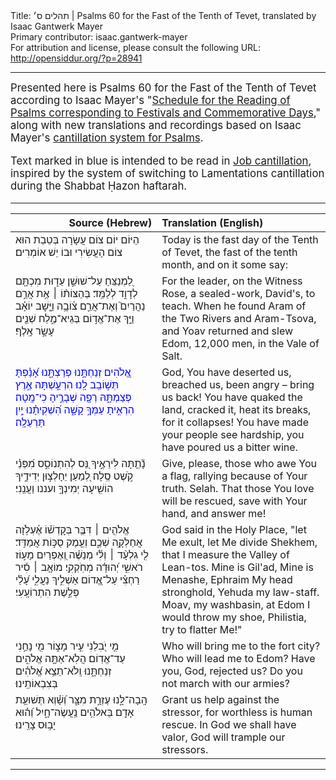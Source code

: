 <html>
<head></head>
<body>
Title: תהלים ס׳ | Psalms 60 for the Fast of the Tenth of Tevet, translated by Isaac Gantwerk Mayer<br />
Primary contributor: isaac.gantwerk-mayer<br />
For attribution and license, please consult the following URL: <a href="http://opensiddur.org/?p=28941">http://opensiddur.org/?p=28941</a>
<p />
<hr />

<div class="english" style="font-size: 1.2em;">
Presented here is Psalms 60 for the Fast of the Tenth of Tevet according to Isaac Mayer's "<a href="https://opensiddur.org/readings-and-sourcetexts/mekorot/tanakh/ketuvim/emet/tehilim/reading-cycle/system-for-the-reading-of-psalms-on-festivals-and-commemorative-days-in-the-rabbinic-jewish-calendar-by-isaac-gantwerk-mayer/">Schedule for the Reading of Psalms corresponding to Festivals and Commemorative Days</a>," along with new translations and recordings based on Isaac Mayer's <a href="https://opensiddur.org/readings-and-sourcetexts/cantillation/an-ashkenazi-style-cantillation-system-for-psalms-by-isaac-gantwerk-mayer/">cantillation system for Psalms</a>. 

Text marked in blue is intended  to be read in <a href="https://opensiddur.org/readings-and-sourcetexts/cantillation/an-ashkenazi-style-cantillation-system-for-job-by-isaac-gantwerk-mayer/">Job cantillation</a>, inspired by the system of switching to Lamentations cantillation during the Shabbat Ḥazon haftarah.
</div>

<hr />

<table style="margin-left: auto;margin-right: auto;" class="draggable">
<thead><tr><th id="x" style="text-align: right;">Source (Hebrew)</th><th style="text-align: left;">Translation (English)</th></tr></thead>
<tbody>
<tr><td style="vertical-align:top;" width="46%">
<div class="commentary"><span lang="he">
<span class="instruction">הַיּוֹם יוֹם צוֹם עֲשָׂרָה בְּטֵבֵת הוּא צוֹם הָעֲשִׂירִי וּבוֹ יֵשׁ אוֹמְרִים׃</span>
</span></div></td>
 
<td style="vertical-align:top;" width="53%">
<div class="english">
<span class="instruction">Today is the fast day of the Tenth of Tevet, the fast of the tenth month, and on it some say:</span>
</div></td></tr>


<tr><td style="vertical-align:top;" width="46%">
<div class="liturgy"><span lang="he">
לַ֭מְנַצֵּחַ עַל־שׁוּשַׁ֣ן עֵד֑וּת
מִכְתָּ֖ם לְדָוִ֣ד לְלַמֵּֽד׃ 
בְּהַצּוֹת֨וֹ ׀ אֶ֥ת אֲרַ֣ם נַהֲרַיִם֮
וְאֶת־אֲרַ֢ם צ֫וֹבָ֥ה 
וַיָּ֤שׇׁב יוֹאָ֗ב וַיַּ֣ךְ אֶת־אֱד֣וֹם בְּגֵיא־מֶ֑לַח
שְׁנֵ֖ים עָשָׂ֣ר אָֽלֶף׃
</span></div></td>
 
<td style="vertical-align:top;" width="53%">
<div class="english">
For the leader, on the Witness Rose,
a sealed-work, David's, to teach.
When he found Aram of the Two Rivers
and Aram-Tsova,
and Yoav returned and slew Edom,
12,000 men, in the Vale of Salt.
</div></td></tr>


<tr><td style="vertical-align:top;" width="46%">
<div class="liturgy"><span lang="he" style="color:blue;">
אֱ֭לֹהִים זְנַחְתָּ֣נוּ פְרַצְתָּ֑נוּ
אָ֝נַ֗פְתָּ תְּשׁ֣וֹבֵֽב לָֽנוּ׃
הִרְעַ֣שְׁתָּה אֶ֣רֶץ פְּצַמְתָּ֑הּ
רְפָ֖ה שְׁבָרֶ֣יהָ כִי־מָֽטָה׃
הִרְאִ֣יתָ עַמְּךָ֣ קָשָׁ֑ה
הִ֝שְׁקִיתָ֗נוּ יַ֣יִן תַּרְעֵלָֽה׃
</span></div></td>
 
<td style="vertical-align:top;" width="53%">
<div class="english">
God, You have deserted us, breached us,
been angry – bring us back!
You have quaked the land, cracked it,
heat its breaks, for it collapses!
You have made your people see hardship,
you have poured us a bitter wine.
</div></td></tr>


<tr><td style="vertical-align:top;" width="46%">
<div class="liturgy"><span lang="he">
נָ֘תַ֤תָּה לִּירֵאֶ֣יךָ נֵּ֭ס לְהִתְנוֹסֵ֑ס
מִ֝פְּנֵ֗י קֹ֣שֶׁט סֶֽלָה׃
לְ֭מַעַן יֵחָלְצ֣וּן יְדִידֶ֑יךָ
הוֹשִׁ֖יעָה יְמִינְךָ֣ ועננו וַעֲנֵֽנִי׃
</span></div></td>
 
<td style="vertical-align:top;" width="53%">
<div class="english">
Give, please, those who awe You a flag,
rallying because of Your truth. Selah.
That those You love will be rescued,
save with Your hand, and answer me!
</div></td></tr>


<tr><td style="vertical-align:top;" width="46%">
<div class="liturgy"><span lang="he">
אֱלֹהִ֤ים ׀ דִּבֶּ֥ר בְּקׇדְשׁ֗וֹ
אֶ֫עְלֹ֥זָה
אֲחַלְּקָ֥ה שְׁכֶ֑ם
וְעֵ֖מֶק סֻכּ֣וֹת אֲמַדֵּֽד׃
לִ֤י גִלְעָ֨ד ׀ וְלִ֬י מְנַשֶּׁ֗ה
וְ֭אֶפְרַיִם מָע֣וֹז רֹאשִׁ֑י
יְ֝הוּדָ֗ה מְחֹֽקְקִֽי׃
מוֹאָ֤ב ׀ סִ֬יר רַחְצִ֗י
עַל־אֱ֭דוֹם אַשְׁלִ֣יךְ נַעֲלִ֑י
עָ֝לַ֗י פְּלֶ֣שֶׁת הִתְרוֹעָֽעִי׃ 
</span></div></td>
 
<td style="vertical-align:top;" width="53%">
<div class="english">
God said in the Holy Place,
"let Me exult,
let Me divide Shekhem,
that I measure the Valley of Lean-tos.
Mine is Gil'ad, Mine is Menashe,
Ephraim My head stronghold,
Yehuda my law-staff.
Moav, my washbasin,
at Edom I would throw my shoe,
Philistia, try to flatter Me!"
</div></td></tr>


<tr><td style="vertical-align:top;" width="46%">
<div class="liturgy"><span lang="he">
מִ֣י יֹ֭בִלֵנִי עִ֣יר מָצ֑וֹר
מִ֖י נָחַ֣נִי עַד־אֱדֽוֹם׃
הֲלֹֽא־אַתָּ֣ה אֱלֹהִ֣ים זְנַחְתָּ֑נוּ
וְֽלֹא־תֵצֵ֥א אֱ֝לֹהִ֗ים בְּצִבְאוֹתֵֽינוּ׃
</span></div></td>
 
<td style="vertical-align:top;" width="53%">
<div class="english">
Who will bring me to the fort city?
Who will lead me to Edom?
Have you, God, rejected us?
Do you not march with our armies?
</div></td></tr>


<tr><td style="vertical-align:top;" width="46%">
<div class="liturgy"><span lang="he">
הָֽבָה־לָּ֣נוּ עֶזְרָ֣ת מִצָּ֑ר
וְ֝שָׁ֗וְא תְּשׁוּעַ֥ת אָדָֽם׃
בֵּאלֹהִ֥ים נַֽעֲשֶׂה־חָ֑יִל
וְ֝ה֗וּא יָב֥וּס צָרֵֽינוּ׃
</span></div></td>
 
<td style="vertical-align:top;" width="53%">
<div class="english">
Grant us help against the stressor,
for worthless is human rescue.
In God we shall have valor,
God will trample our stressors.
</div></td></tr>
</tbody></table>

<hr />

&nbsp;
</body>
</html>